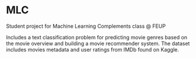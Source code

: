 # MLC
Student project for Machine Learning Complements class @ FEUP


Includes a text classification problem for predicting movie genres based on the movie overview and building a movie recommender system. The dataset includes movies metadata and user ratings from IMDb found on Kaggle.
